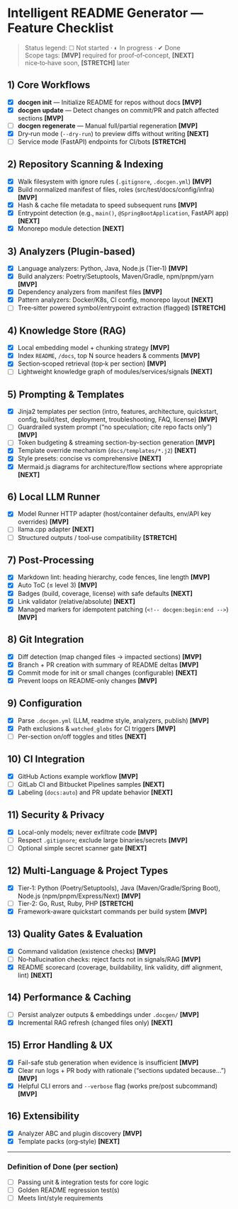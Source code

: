 # Intelligent README Generator — Feature Checklist

> Status legend: ☐ Not started · ◐ In progress · ✔ Done  
> Scope tags: **[MVP]** required for proof‑of‑concept, **[NEXT]** nice‑to‑have soon, **[STRETCH]** later

## 1) Core Workflows
- [x] **docgen init** — Initialize README for repos without docs **[MVP]**
- [x] **docgen update** — Detect changes on commit/PR and patch affected sections **[MVP]**
- [ ] **docgen regenerate** — Manual full/partial regeneration **[MVP]**
- [x] Dry‑run mode (`--dry-run`) to preview diffs without writing **[NEXT]**
- [ ] Service mode (FastAPI) endpoints for CI/bots **[STRETCH]**

## 2) Repository Scanning & Indexing
- [x] Walk filesystem with ignore rules (`.gitignore`, `.docgen.yml`) **[MVP]**
- [x] Build normalized manifest of files, roles (src/test/docs/config/infra) **[MVP]**
- [x] Hash & cache file metadata to speed subsequent runs **[MVP]**
- [x] Entrypoint detection (e.g., `main()`, `@SpringBootApplication`, FastAPI app) **[NEXT]**
- [x] Monorepo module detection **[NEXT]**

## 3) Analyzers (Plugin‑based)
- [x] Language analyzers: Python, Java, Node.js (Tier‑1) **[MVP]**
- [x] Build analyzers: Poetry/Setuptools, Maven/Gradle, npm/pnpm/yarn **[MVP]**
- [x] Dependency analyzers from manifest files **[MVP]**
- [x] Pattern analyzers: Docker/K8s, CI config, monorepo layout **[NEXT]**
- [ ] Tree‑sitter powered symbol/entrypoint extraction (flagged) **[STRETCH]**

## 4) Knowledge Store (RAG)
- [x] Local embedding model + chunking strategy **[MVP]**
- [x] Index `README`, `/docs`, top N source headers & comments **[MVP]**
- [x] Section‑scoped retrieval (top‑k per section) **[MVP]**
- [ ] Lightweight knowledge graph of modules/services/signals **[NEXT]**

## 5) Prompting & Templates
- [x] Jinja2 templates per section (intro, features, architecture, quickstart, config, build/test, deployment, troubleshooting, FAQ, license) **[MVP]**
- [ ] Guardrailed system prompt (“no speculation; cite repo facts only”) **[MVP]**
- [ ] Token budgeting & streaming section-by-section generation **[MVP]**
- [x] Template override mechanism (`docs/templates/*.j2`) **[NEXT]**
- [x] Style presets: concise vs comprehensive **[NEXT]**
- [x] Mermaid.js diagrams for architecture/flow sections where appropriate **[NEXT]**

## 6) Local LLM Runner
- [x] Model Runner HTTP adapter (host/container defaults, env/API key overrides) **[MVP]**
- [ ] llama.cpp adapter **[NEXT]**
- [ ] Structured outputs / tool‑use compatibility **[STRETCH]**

## 7) Post‑Processing
- [x] Markdown lint: heading hierarchy, code fences, line length **[MVP]**
- [x] Auto ToC (≤ level 3) **[MVP]**
- [x] Badges (build, coverage, license) with safe defaults **[NEXT]**
- [x] Link validator (relative/absolute) **[NEXT]**
- [x] Managed markers for idempotent patching (`<!-- docgen:begin:end -->`) **[MVP]**

## 8) Git Integration
- [x] Diff detection (map changed files → impacted sections) **[MVP]**
- [x] Branch + PR creation with summary of README deltas **[MVP]**
- [x] Commit mode for init or small changes (configurable) **[NEXT]**
- [x] Prevent loops on README‑only changes **[MVP]**

## 9) Configuration
- [x] Parse `.docgen.yml` (LLM, readme style, analyzers, publish) **[MVP]**
- [x] Path exclusions & `watched_globs` for CI triggers **[MVP]**
- [ ] Per-section on/off toggles and titles **[NEXT]**

## 10) CI Integration
- [x] GitHub Actions example workflow **[MVP]**
- [ ] GitLab CI and Bitbucket Pipelines samples **[NEXT]**
- [x] Labeling (`docs:auto`) and PR update behavior **[NEXT]**

## 11) Security & Privacy
- [x] Local-only models; never exfiltrate code **[MVP]**
- [ ] Respect `.gitignore`; exclude large binaries/secrets **[MVP]**
- [ ] Optional simple secret scanner gate **[NEXT]**

## 12) Multi‑Language & Project Types
- [x] Tier‑1: Python (Poetry/Setuptools), Java (Maven/Gradle/Spring Boot), Node.js (npm/pnpm/Express/Next) **[MVP]**
- [ ] Tier‑2: Go, Rust, Ruby, PHP **[STRETCH]**
- [x] Framework‑aware quickstart commands per build system **[MVP]**

## 13) Quality Gates & Evaluation
- [x] Command validation (existence checks) **[MVP]**
- [ ] No‑hallucination checks: reject facts not in signals/RAG **[MVP]**
- [x] README scorecard (coverage, buildability, link validity, diff alignment, lint) **[NEXT]**

## 14) Performance & Caching
- [ ] Persist analyzer outputs & embeddings under `.docgen/` **[MVP]**
- [x] Incremental RAG refresh (changed files only) **[NEXT]**

## 15) Error Handling & UX
- [x] Fail-safe stub generation when evidence is insufficient **[MVP]**
- [x] Clear run logs + PR body with rationale (“sections updated because…”) **[MVP]**
- [x] Helpful CLI errors and `--verbose` flag (works pre/post subcommand) **[MVP]**

## 16) Extensibility
- [x] Analyzer ABC and plugin discovery **[MVP]**
- [x] Template packs (org‑style) **[NEXT]**

---

### Definition of Done (per section)
- [ ] Passing unit & integration tests for core logic
- [ ] Golden README regression test(s)
- [ ] Meets lint/style requirements
